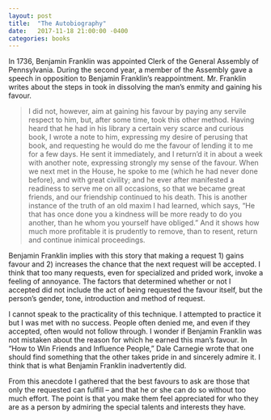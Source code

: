 ```yaml
---
layout: post
title:  "The Autobiography"
date:   2017-11-18 21:00:00 -0400
categories: books
---
```


In 1736, Benjamin Franklin was appointed Clerk of the General Assembly of Pennsylvania. During the second year, a member of the Assembly gave a speech in opposition to Benjamin Franklin’s reappointment. Mr. Franklin writes about the steps in took in dissolving the man’s enmity and gaining his favour.

<!--more-->

> I did not, however, aim at gaining his favour by paying any servile respect to him, but, after some time, took this other method. Having heard that he had in his library a certain very scarce and curious book, I wrote a note to him, expressing my desire of perusing that book, and requesting he would do me the favour of lending it to me for a few days. He sent it immediately, and I return’d it in about a week with another note, expressing strongly my sense of the favour. When we next met in the House, he spoke to me (which he had never done before), and with great civility; and he ever after manifested a readiness to serve me on all occasions, so that we became great friends, and our friendship continued to his death. This is another instance of the truth of an old maxim I had learned, which says, “He that has once done you a kindness will be more ready to do you another, than he whom you yourself have obliged.” And it shows how much more profitable it is prudently to remove, than to resent, return and continue inimical proceedings.

Benjamin Franklin implies with this story that making a request 1) gains favour and 2) increases the chance that the next request will be accepted. I think that too many requests, even for specialized and prided work, invoke a feeling of annoyance. The factors that determined whether or not I accepted did not include the act of being requested the favour itself, but the person’s gender, tone, introduction and method of request.

I cannot speak to the practicality of this technique. I attempted to practice it but I was met with no success. People often denied me, and even if they accepted, often would not follow through. I wonder if Benjamin Franklin was not mistaken about the reason for which he earned this man’s favour. In “How to Win Friends and Influence People,” Dale Carnegie wrote that one should find something that the other takes pride in and sincerely admire it. I think that is what Benjamin Franklin inadvertently did.

From this anecdote I gathered that the best favours to ask are those that only the requested can fulfill – and that he or she can do so without too much effort. The point is that you make them feel appreciated for who they are as a person by admiring the special talents and interests they have. 